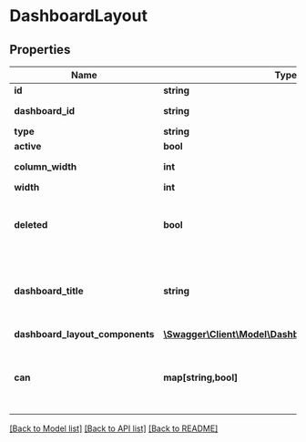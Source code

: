 # DashboardLayout

## Properties
Name | Type | Description | Notes
------------ | ------------- | ------------- | -------------
**id** | **string** | Unique Id | [optional] 
**dashboard_id** | **string** | Id of Dashboard | [optional] 
**type** | **string** | Type | [optional] 
**active** | **bool** | Is Active | [optional] 
**column_width** | **int** | Column Width | [optional] 
**width** | **int** | Width | [optional] 
**deleted** | **bool** | Whether or not the dashboard layout is deleted. | [optional] 
**dashboard_title** | **string** | Title extracted from the dashboard this layout represents. | [optional] 
**dashboard_layout_components** | [**\Swagger\Client\Model\DashboardLayoutComponent[]**](DashboardLayoutComponent.md) | Components | [optional] 
**can** | **map[string,bool]** | Operations the current user is able to perform on this object | [optional] 

[[Back to Model list]](../README.md#documentation-for-models) [[Back to API list]](../README.md#documentation-for-api-endpoints) [[Back to README]](../README.md)


